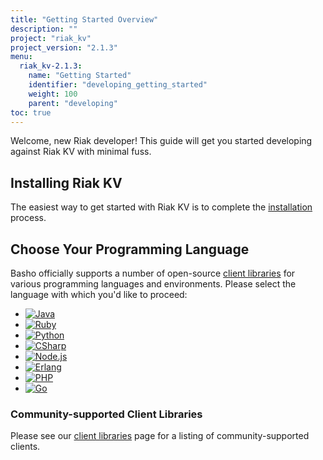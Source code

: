 ```yaml
---
title: "Getting Started Overview"
description: ""
project: "riak_kv"
project_version: "2.1.3"
menu:
  riak_kv-2.1.3:
    name: "Getting Started"
    identifier: "developing_getting_started"
    weight: 100
    parent: "developing"
toc: true
---
```


[install index]: /riak/kv/2.1.3/setup/installing
[dev client libraries]: /riak/kv/2.1.3/developing/client-libraries

Welcome, new Riak developer! This guide will get you started developing
against Riak KV with minimal fuss.

## Installing Riak KV

The easiest way to get started with Riak KV is to complete the
[installation][install index] process.

## Choose Your Programming Language

Basho officially supports a number of open-source [client libraries][dev client libraries]
for various programming languages and environments. Please select the
language with which you'd like to proceed:

<ul class="planguages">
<li><a href="/developing/getting-started/java/"><img src="/images/plangs/java.jpg" alt="Java"></a></li>
<li><a href="/developing/getting-started/ruby/"><img src="/images/plangs/ruby.jpg" alt="Ruby"></a></li>
<li><a href="/developing/getting-started/python/"><img src="/images/plangs/python.png" alt="Python"></a></li>
<li><a href="/developing/getting-started/csharp/"><img src="/images/plangs/csharp.png" alt="CSharp"></a></li>
<li><a href="/developing/getting-started/nodejs/"><img src="/images/plangs/nodejs.png" alt="Node.js"></a></li>
<li><a href="/developing/getting-started/erlang/"><img src="/images/plangs/erlang.jpg" alt="Erlang"></a></li>
<li><a href="/developing/getting-started/php/"><img src="/images/plangs/php.png" alt="PHP"></a></li>
<li><a href="/developing/getting-started/golang/"><img src="/images/plangs/golang.png" alt="Go"></a></li>
</ul>

### Community-supported Client Libraries

Please see our [client libraries][dev client libraries] page for a listing of
community-supported clients.
